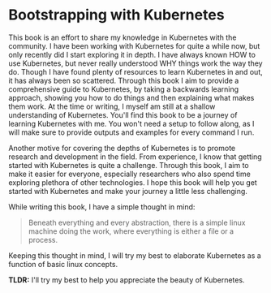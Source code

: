 # Bootstrapping with Kubernetes

This book is an effort to share my knowledge in Kubernetes with the community. I have been working with Kubernetes for quite a while now, but only recently did I start exploring it in depth. I have always known HOW to use Kubernetes, but never really understood WHY things work the way they do. Though I have found plenty of resources to learn Kubernetes in and out, it has always been so scattered. Through this book I aim to provide a comprehensive guide to Kubernetes, by taking a backwards learning approach, showing you how to do things and then explaining what makes them work. At the time or writing, I myself am still at a shallow understanding of Kubernetes. You'll find this book to be a journey of learning Kubernetes with me. You won't need a setup to follow along, as I will make sure to provide outputs and examples for every command I run. 

Another motive for covering the depths of Kubernetes is to promote research and development in the field. From experience, I know that getting started with Kubernetes is quite a challenge. Through this book, I aim to make it easier for everyone, especially researchers who also spend time exploring plethora of other technologies. I hope this book will help you get started with Kubernetes and make your journey a little less challenging. 

While writing this book, I have a simple thought in mind: 

> Beneath everything and every abstraction, there is a simple linux machine doing the work, where everything is either a file or a process.

Keeping this thought in mind, I will try my best to elaborate Kubernetes as a function of basic linux concepts. 

**TLDR:** I'll try my best to help you appreciate the beauty of Kubernetes. 


